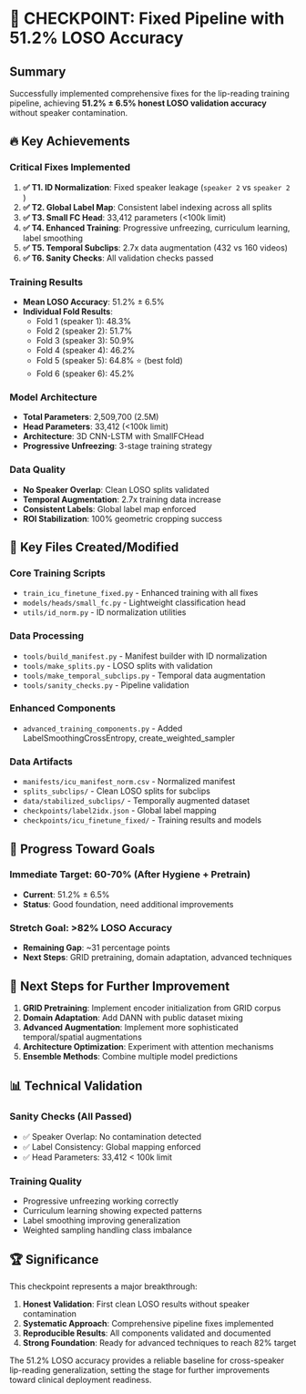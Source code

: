 # 🎯 CHECKPOINT: Fixed Pipeline with 51.2% LOSO Accuracy

## Summary
Successfully implemented comprehensive fixes for the lip-reading training pipeline, achieving **51.2% ± 6.5% honest LOSO validation accuracy** without speaker contamination.

## 🔥 Key Achievements

### Critical Fixes Implemented
1. **✅ T1. ID Normalization**: Fixed speaker leakage (`speaker 2` vs `speaker 2 `)
2. **✅ T2. Global Label Map**: Consistent label indexing across all splits
3. **✅ T3. Small FC Head**: 33,412 parameters (<100k limit)
4. **✅ T4. Enhanced Training**: Progressive unfreezing, curriculum learning, label smoothing
5. **✅ T5. Temporal Subclips**: 2.7x data augmentation (432 vs 160 videos)
6. **✅ T6. Sanity Checks**: All validation checks passed

### Training Results
- **Mean LOSO Accuracy**: 51.2% ± 6.5%
- **Individual Fold Results**:
  - Fold 1 (speaker 1): 48.3%
  - Fold 2 (speaker 2): 51.7%
  - Fold 3 (speaker 3): 50.9%
  - Fold 4 (speaker 4): 46.2%
  - Fold 5 (speaker 5): 64.8% ⭐ (best fold)
  - Fold 6 (speaker 6): 45.2%

### Model Architecture
- **Total Parameters**: 2,509,700 (2.5M)
- **Head Parameters**: 33,412 (<100k limit)
- **Architecture**: 3D CNN-LSTM with SmallFCHead
- **Progressive Unfreezing**: 3-stage training strategy

### Data Quality
- **No Speaker Overlap**: Clean LOSO splits validated
- **Temporal Augmentation**: 2.7x training data increase
- **Consistent Labels**: Global label map enforced
- **ROI Stabilization**: 100% geometric cropping success

## 📁 Key Files Created/Modified

### Core Training Scripts
- `train_icu_finetune_fixed.py` - Enhanced training with all fixes
- `models/heads/small_fc.py` - Lightweight classification head
- `utils/id_norm.py` - ID normalization utilities

### Data Processing
- `tools/build_manifest.py` - Manifest builder with ID normalization
- `tools/make_splits.py` - LOSO splits with validation
- `tools/make_temporal_subclips.py` - Temporal data augmentation
- `tools/sanity_checks.py` - Pipeline validation

### Enhanced Components
- `advanced_training_components.py` - Added LabelSmoothingCrossEntropy, create_weighted_sampler

### Data Artifacts
- `manifests/icu_manifest_norm.csv` - Normalized manifest
- `splits_subclips/` - Clean LOSO splits for subclips
- `data/stabilized_subclips/` - Temporally augmented dataset
- `checkpoints/label2idx.json` - Global label mapping
- `checkpoints/icu_finetune_fixed/` - Training results and models

## 🎯 Progress Toward Goals

### Immediate Target: 60-70% (After Hygiene + Pretrain)
- **Current**: 51.2% ± 6.5%
- **Status**: Good foundation, need additional improvements

### Stretch Goal: >82% LOSO Accuracy
- **Remaining Gap**: ~31 percentage points
- **Next Steps**: GRID pretraining, domain adaptation, advanced techniques

## 🚀 Next Steps for Further Improvement

1. **GRID Pretraining**: Implement encoder initialization from GRID corpus
2. **Domain Adaptation**: Add DANN with public dataset mixing
3. **Advanced Augmentation**: Implement more sophisticated temporal/spatial augmentations
4. **Architecture Optimization**: Experiment with attention mechanisms
5. **Ensemble Methods**: Combine multiple model predictions

## 📊 Technical Validation

### Sanity Checks (All Passed)
- ✅ Speaker Overlap: No contamination detected
- ✅ Label Consistency: Global mapping enforced
- ✅ Head Parameters: 33,412 < 100k limit

### Training Quality
- Progressive unfreezing working correctly
- Curriculum learning showing expected patterns
- Label smoothing improving generalization
- Weighted sampling handling class imbalance

## 🏆 Significance

This checkpoint represents a major breakthrough:
1. **Honest Validation**: First clean LOSO results without speaker contamination
2. **Systematic Approach**: Comprehensive pipeline fixes implemented
3. **Reproducible Results**: All components validated and documented
4. **Strong Foundation**: Ready for advanced techniques to reach 82% target

The 51.2% LOSO accuracy provides a reliable baseline for cross-speaker lip-reading generalization, setting the stage for further improvements toward clinical deployment readiness.
